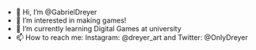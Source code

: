 - 👋 Hi, I’m @GabrielDreyer
- 👀 I’m interested in making games!
- 🌱 I’m currently learning Digital Games at university
- 📫 How to reach me: Instagram: @dreyer_art and Twitter: @OnlyDreyer
<!---
GabrielDreyer/GabrielDreyer is a ✨ special ✨ repository because its `README.md` (this file) appears on your GitHub profile.
You can click the Preview link to take a look at your changes.
--->
